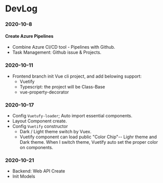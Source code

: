 # DevLog

### 2020-10-8
#### Create Azure Pipelines
- Combine Azure CI/CD tool - Pipelines with Github.
- Task Management: Github issue & Projects.

### 2020-10-11
- Frontend branch init Vue cli project, and add belowing support:
    - Vuetify
    - Typescript: the project will be Class-Base
    - vue-property-decorator

### 2020-10-17
- Config ```Vuetufy-loader```; Auto import essential components.
- Layout Component create.
- Config ```Vuetify``` constructor
    - Dark / Light theme switch by Vuex.
    - Vuetify component can load public "Color Chip"-- Lighr theme and Dark theme. 
    When I switch theme, Vuetify auto set the proper color on components.

### 2020-10-21
- Backend: Web API Create
- Init Models